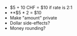-   $5 + 10 CHF = $10 if rate is 2:1
- **$5 * 2 = $10
-   Make "amount" private
-   Dollar side-effects?
-   Money rounding?
